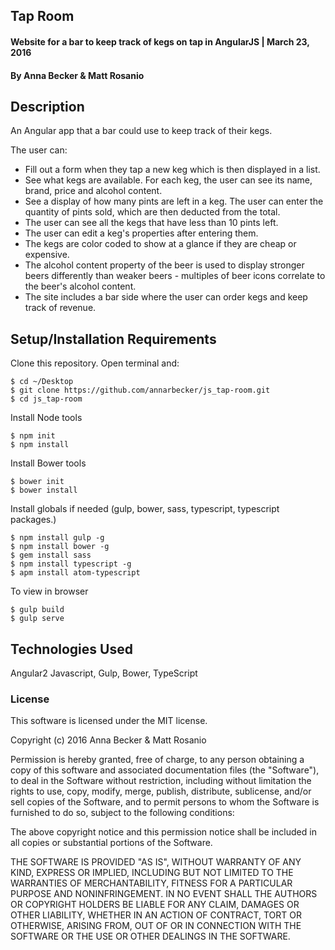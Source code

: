 ## Tap Room

#### Website for a bar to keep track of kegs on tap in AngularJS | March 23, 2016

#### By Anna Becker & Matt Rosanio

## Description
An Angular app that a bar could use to keep track of their kegs.

The user can:
* Fill out a form when they tap a new keg which is then displayed in a list.
* See what kegs are available. For each keg, the user can see its name, brand, price and alcohol content.
* See a display of how many pints are left in a keg. The user can enter the quantity of pints sold, which are then deducted from the total.
* The user can see all the kegs that have less than 10 pints left.
* The user can edit a keg's properties after entering them.
* The kegs are color coded to show at a glance if they are cheap or expensive.
* The alcohol content property of the beer is used to display stronger beers differently than weaker beers - multiples of beer icons correlate to the beer's alcohol content.
* The site includes a bar side where the user can order kegs and keep track of revenue.

## Setup/Installation Requirements

Clone this repository. Open terminal and:

```
$ cd ~/Desktop
$ git clone https://github.com/annarbecker/js_tap-room.git
$ cd js_tap-room
```

Install Node tools
```
$ npm init
$ npm install
```
Install Bower tools
```
$ bower init
$ bower install
```

Install globals if needed (gulp, bower, sass, typescript, typescript packages.)
```
$ npm install gulp -g
$ npm install bower -g
$ gem install sass
$ npm install typescript -g
$ apm install atom-typescript
```

To view in browser
```
$ gulp build
$ gulp serve
```

## Technologies Used

Angular2 Javascript, Gulp, Bower, TypeScript

### License

This software is licensed under the MIT license.

Copyright (c) 2016 Anna Becker & Matt Rosanio

Permission is hereby granted, free of charge, to any person obtaining a copy of this software and associated documentation files (the "Software"), to deal in the Software without restriction, including without limitation the rights to use, copy, modify, merge, publish, distribute, sublicense, and/or sell copies of the Software, and to permit persons to whom the Software is furnished to do so, subject to the following conditions:

The above copyright notice and this permission notice shall be included in all copies or substantial portions of the Software.

THE SOFTWARE IS PROVIDED "AS IS", WITHOUT WARRANTY OF ANY KIND, EXPRESS OR IMPLIED, INCLUDING BUT NOT LIMITED TO THE WARRANTIES OF MERCHANTABILITY, FITNESS FOR A PARTICULAR PURPOSE AND NONINFRINGEMENT. IN NO EVENT SHALL THE AUTHORS OR COPYRIGHT HOLDERS BE LIABLE FOR ANY CLAIM, DAMAGES OR OTHER LIABILITY, WHETHER IN AN ACTION OF CONTRACT, TORT OR OTHERWISE, ARISING FROM, OUT OF OR IN CONNECTION WITH THE SOFTWARE OR THE USE OR OTHER DEALINGS IN THE SOFTWARE.
